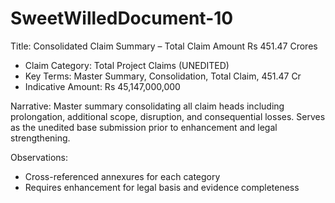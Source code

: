 # SweetWilledDocument-10

Title: Consolidated Claim Summary – Total Claim Amount Rs 451.47 Crores

- Claim Category: Total Project Claims (UNEDITED)
- Key Terms: Master Summary, Consolidation, Total Claim, 451.47 Cr
- Indicative Amount: Rs 45,147,000,000

Narrative:
Master summary consolidating all claim heads including prolongation, additional scope, disruption, and consequential losses. Serves as the unedited base submission prior to enhancement and legal strengthening.

Observations:
- Cross-referenced annexures for each category
- Requires enhancement for legal basis and evidence completeness

